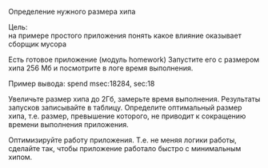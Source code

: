 Определение нужного размера хипа

Цель:  
на примере простого приложения понять какое влияние оказывает сборщик мусора

Есть готовое приложение (модуль homework) Запустите его с размером хипа 256 Мб и посмотрите в логе время выполнения.

Пример вывода: spend msec:18284, sec:18

Увеличьте размер хипа до 2Гб, замерьте время выполнения. Результаты запусков записывайте в таблицу. Определите оптимальный размер хипа, т.е. размер, превышение которого, не приводит к сокращению времени выполнения приложения.

Оптимизируйте работу приложения. Т.е. не меняя логики работы, сделайте так, чтобы приложение работало быстро с минимальным хипом.